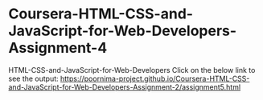# Coursera-HTML-CSS-and-JavaScript-for-Web-Developers-Assignment-4
HTML-CSS-and-JavaScript-for-Web-Developers 
Click on the below link to see the output:
https://poornima-project.github.io/Coursera-HTML-CSS-and-JavaScript-for-Web-Developers-Assignment-2/assignment5.html
